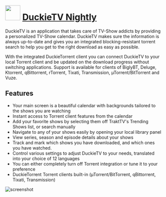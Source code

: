 # <img src="https://cdn.rawgit.com/JourneyOver/chocolatey-packages/575bc31abcf0249da6533821231a854255a2cc4e/icons/duckietv.png" width="48" height="48"/> [DuckieTV Nightly](https://chocolatey.org/packages/duckietv)

DuckieTV is an application that takes care of TV-Show addicts by providing a personalized TV-Show calendar. DuckieTV makes sure the information is always up-to-date and gives you an integrated blocking-resistant torrent search to help you get to the right download as easy as possible.

With the integrated DuckieTorrent client you can connect DuckieTV to your local Torrent client and be updated on the download progress without switching applications. Support is available for clients of BiglyBT, Deluge, Ktorrent, qBittorrent, rTorrent, Tixati, Transmission, µTorrent/BitTorrent and Vuze.

## Features

-   Your main screen is a beautiful calendar with backgrounds tailored to the shows you are watching
-   Instant access to Torrent client features from the calendar
-   Add your favorite shows by selecting them off TraktTV's Trending Shows list, or search manually
-   Navigate to any of your shows easily by opening your local library panel
-   View series, season and episode details about your shows
-   Track and mark which shows you have downloaded, and which ones you have watched.
-   Control various settings to adjust DuckieTV to your needs, translated into your choice of 12 languages
-   You can either completely turn off Torrent integration or tune it to your preference
-   DuckieTorrent Torrent clients built-in (µTorrent/BitTorrent, qBittorrent, Tixati, Transmission)

![screenshot](https://raw.githubusercontent.com/JourneyOver/chocolatey-packages/master/readme_imgs/duckietv.png)
